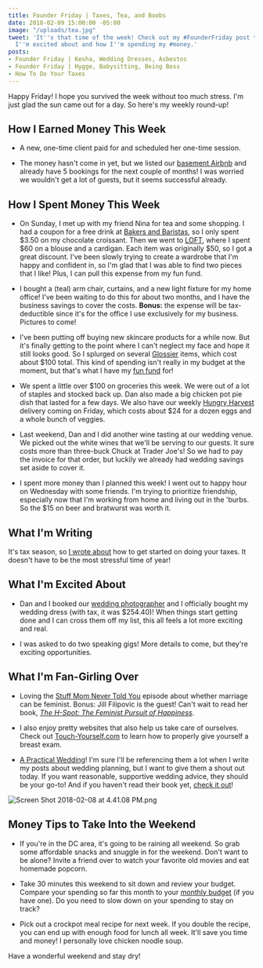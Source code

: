 ```yaml
---
title: Founder Friday | Taxes, Tea, and Boobs
date: 2018-02-09 15:00:00 -05:00
image: "/uploads/tea.jpg"
tweet: 'It''s that time of the week! Check out my #FounderFriday post to see what
  I''m excited about and how I''m spending my #money.'
posts:
- Founder Friday | Kesha, Wedding Dresses, Asbestos
- Founder Friday | Hygge, Babysitting, Being Boss
- How To Do Your Taxes
---
```


Happy Friday! I hope you survived the week without too much stress. I'm just glad the sun came out for a day. So here's my weekly round-up!

## How I Earned Money This Week

* A new, one-time client paid for and scheduled her one-time session.

* The money hasn't come in yet, but we listed our [basement Airbnb](https://www.airbnb.com/rooms/21754745?=&s=41&ref_device_id=df23617cff9a0aee816d728fcdeaf31b88da1585&user_id=8094455&_branch_match_id=489896607236963490) and already have 5 bookings for the next couple of months! I was worried we wouldn't get a lot of guests, but it seems successful already. 

## How I Spent Money This Week

* On Sunday, I met up with my friend Nina for tea and some shopping. I had a coupon for a free drink at [Bakers and Baristas](https://www.bakersandbaristas.com/), so I only spent $3.50 on my chocolate croissant. Then we went to [LOFT](https://www.loft.com/), where I spent $60 on a blouse and a cardigan. Each item was originally $50, so I got a great discount. I've been slowly trying to create a wardrobe that I'm happy and confident in, so I'm glad that I was able to find two pieces that I like! Plus, I can pull this expense from my fun fund.

* I bought a (teal) arm chair, curtains, and a new light fixture for my home office! I've been waiting to do this for about two months, and I have the business savings to cover the costs. **Bonus:** the expense will be tax-deductible since it's for the office I use exclusively for my business. Pictures to come!

* I've been putting off buying new skincare products for a while now. But it's finally getting to the point where I can't neglect my face and hope it still looks good. So I splurged on several [Glossier](http://bff.glossier.com/hWsVP) items, which cost about $100 total. This kind of spending isn't really in my budget at the moment, but that's what I have my [fun fund](https://www.maggiegermano.com/blog/budgeting-for-the-fun-stuff/) for!

* We spent a little over $100 on groceries this week. We were out of a lot of staples and stocked back up. Dan also made a big chicken pot pie dish that lasted for a few days. We also have our weekly [Hungry Harvest](http://hharvest.net/m5didTk) delivery coming on Friday, which costs about $24 for a dozen eggs and a whole bunch of veggies.

* Last weekend, Dan and I did another wine tasting at our wedding venue. We picked out the white wines that we'll be serving to our guests. It sure costs more than three-buck Chuck at Trader Joe's! So we had to pay the invoice for that order, but luckily we already had wedding savings set aside to cover it. 

* I spent more money than I planned this week! I went out to happy hour on Wednesday with some friends. I'm trying to prioritize friendship, especially now that I'm working from home and living out in the 'burbs. So the $15 on beer and bratwurst was worth it. 

## What I'm Writing

It's tax season, so [I wrote about](https://www.maggiegermano.com/blog/how-to-do-your-taxes/) how to get started on doing your taxes. It doesn't have to be the most stressful time of year!

## What I'm Excited About

* Dan and I booked our [wedding photographer](http://www.barbaraophotography.com/) and I officially bought my wedding dress (with tax, it was $254.40)! When things start getting done and I can cross them off my list, this all feels a lot more exciting and real.

* I was asked to do two speaking gigs! More details to come, but they're exciting opportunities.

## What I'm Fan-Girling Over

* Loving the [Stuff Mom Never Told You](https://www.stuffmomnevertoldyou.com/podcasts/can-marriage-be-feminist.htm) episode about whether marriage can be feminist. Bonus: Jill Filipovic is the guest! Can't wait to read her book, *[The H-Spot: The Feminist Pursuit of Happiness](https://www.amazon.com/H-Spot-Feminist-Pursuit-Happiness/dp/1568585470)*.

* I also enjoy pretty websites that also help us take care of ourselves. Check out [Touch-Yourself.com](http://touch-yourself.com/) to learn how to properly give yourself a breast exam.

* [A Practical Wedding](https://apracticalwedding.com/)! I'm sure I'll be referencing them a lot when I write my posts about wedding planning, but I want to give them a shout out today. If you want reasonable, supportive wedding advice, they should be your go-to! And if you haven't read their book yet, [check it out](https://www.amazon.com/Practical-Wedding-Affordable-Meaningful-Celebration/dp/0738215155)!

![Screen Shot 2018-02-08 at 4.41.08 PM.png](/uploads/Screen%20Shot%202018-02-08%20at%204.41.08%20PM.png)

## Money Tips to Take Into the Weekend

* If you're in the DC area, it's going to be raining all weekend. So grab some affordable snacks and snuggle in for the weekend. Don't want to be alone? Invite a friend over to watch your favorite old movies and eat homemade popcorn.

* Take 30 minutes this weekend to sit down and review your budget. Compare your spending so far this month to your [monthly budget](https://www.maggiegermano.com/blog/budgeting-101/) (if you have one). Do you need to slow down on your spending to stay on track? 

* Pick out a crockpot meal recipe for next week. If you double the recipe, you can end up with enough food for lunch all week. It'll save you time and money! I personally love chicken noodle soup.

Have a wonderful weekend and stay dry!